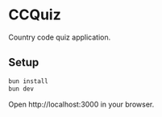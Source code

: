 # CCQuiz

Country code quiz application.

## Setup

```bash
bun install
bun dev
```

Open http://localhost:3000 in your browser.
